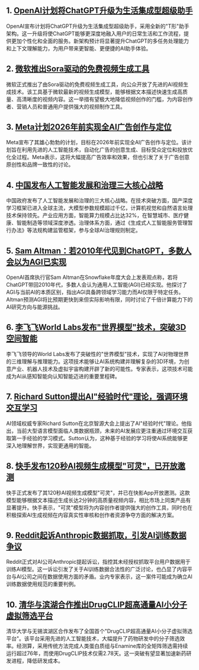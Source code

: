 ## 1. [OpenAI计划将ChatGPT升级为生活集成型超级助手](https://example.com/openai-chatgpt-upgrade)

OpenAI宣布计划将ChatGPT升级为生活集成型超级助手，采用全新的"T形"助手架构。这一升级将使ChatGPT能够更深度地融入用户的日常生活和工作流程，提供更加个性化和全面的服务。新架构预计将显著提升ChatGPT的多任务处理能力和上下文理解能力，为用户带来更智能、更便捷的AI助手体验。

## 2. [微软推出Sora驱动的免费视频生成工具](https://example.com/microsoft-sora-tool)

微软正式推出了由Sora驱动的免费视频生成工具，向公众开放了先进的AI视频生成技术。该工具基于微软最新的视频生成模型，能够根据文本描述快速生成高质量、高清晰度的视频内容。这一举措有望极大地降低视频创作的门槛，为内容创作者、营销人员和普通用户提供强大的视频制作工具。

## 3. [Meta计划2026年前实现全AI广告创作与定位](https://example.com/meta-ai-ad-plan)

Meta宣布了其雄心勃勃的计划，目标在2026年前实现全AI广告创作与定位。该计划旨在利用先进的人工智能技术，自动化广告的创意生成、目标受众定位和投放优化全过程。Meta表示，这将大幅提高广告效率和效果，但也引发了关于广告创意原创性和品牌一致性的讨论。

## 4. [中国发布人工智能发展和治理三大核心战略](https://news.gmw.cn/2025-06/06/content_38842560.htm)

中国政府发布了人工智能发展和治理的三大核心战略。在技术突破方面，国产深度学习框架已进入全球主流，大模型参数规模超过千亿，计算机视觉和自然语言处理技术保持领先。产业应用方面，智能算力规模占比达32%，在智慧城市、医疗健康、智能制造等领域深度渗透。治理体系方面，通过《生成式人工智能服务管理暂行办法》等法规构建监管框架，参与全球AI治理规则制定。

## 5. [Sam Altman：若2010年代见到ChatGPT，多数人会以为AGI已实现](https://technews.tw/2025/06/06/sam-altman-agi-perspective/)

OpenAI首席执行官Sam Altman在Snowflake年度大会上发表观点称，若将ChatGPT带回2010年代，多数人会认为通用人工智能(AGI)已经实现。他探讨了AGI与当前AI的本质区别，指出AGI具备跨领域学习能力而AI仅限于特定任务。Altman预测AGI将比预期更快到来但实际影响有限，同时讨论了千倍计算能力下的AI研究方向与能源挑战。

## 6. [李飞飞World Labs发布"世界模型"技术，突破3D空间智能](https://www.36kr.com/p/2618456921481)

李飞飞领导的World Labs发布了突破性的"世界模型"技术，实现了AI对物理世界的三维理解与推理能力。这项技术能够让AI系统构建并理解复杂的3D环境，为创意产业、机器人技术及虚拟宇宙构建开辟了新的可能性。专家表示，这项技术可能成为AI从感知智能向认知智能迈进的重要里程碑。

## 7. [Richard Sutton提出AI"经验时代"理论，强调环境交互学习](https://www.36kr.com/p/2618457012345)

AI领域权威专家Richard Sutton在北京智源大会上提出了AI"经验时代"理论。他指出，当前大型语言模型面临人类数据瓶颈，未来的AI发展应更注重通过环境交互获取第一手经验的学习模式。Sutton认为，这种基于经验的学习将使AI系统能够更深入地理解世界，实现更通用的智能。

## 8. [快手发布120秒AI视频生成模型"可灵"，已开放邀测](https://tech.sina.com.cn/2025-06-06/doc-iawsmrpv8763245.shtml)

快手正式发布了其120秒AI视频生成模型"可灵"，并已在快影App开放邀测。这款模型能够根据文本描述生成长达2分钟的高质量视频内容，相比市场上同类产品有显著提升。快手表示，"可灵"模型将为内容创作者提供强大的创作工具，同时也在积极探索AI生成视频在内容真实性审核和创作者资源争夺方面的解决方案。

## 9. [Reddit起诉Anthropic数据抓取，引发AI训练数据争议](https://example.com/reddit-anthropic-lawsuit)

Reddit正式对AI公司Anthropic提起诉讼，指控其未经授权抓取平台用户数据用于训练AI模型。这一诉讼引发了关于AI训练数据合法性的广泛讨论，也凸显了内容平台与AI公司之间在数据使用方面的矛盾。业内专家表示，这一案件可能成为确立AI训练数据使用规范的重要判例。

## 10. [清华与滨湖合作推出DrugCLIP超高通量AI小分子虚拟筛选平台](https://js.ifeng.com/c/8jxgBKNypnB)

清华大学与无锡滨湖区合作发布了全国首个"DrugCLIP超高通量AI小分子虚拟筛选平台"。该平台采用先进的人工智能技术，大幅提升了药物研发中的分子筛选效率。经测算，采用传统方法完成人类蛋白质组与Enamine库的全矩阵筛选需持续运行超过76年，而使用DrugCLIP技术仅需2.78天。这一突破有望显著加速新药研发进程，降低研发成本。
